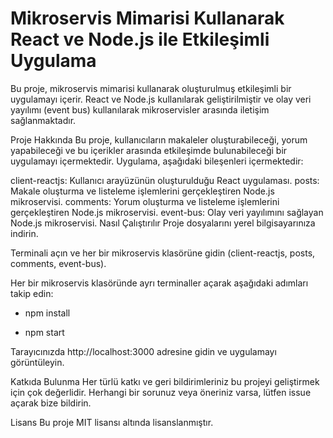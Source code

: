 # Mikroservis Mimarisi Kullanarak React ve Node.js ile Etkileşimli Uygulama

Bu proje, mikroservis mimarisi kullanarak oluşturulmuş etkileşimli bir uygulamayı içerir. React ve Node.js kullanılarak geliştirilmiştir ve olay veri yayılımı (event bus) kullanılarak mikroservisler arasında iletişim sağlanmaktadır.

Proje Hakkında
Bu proje, kullanıcıların makaleler oluşturabileceği, yorum yapabileceği ve bu içerikler arasında etkileşimde bulunabileceği bir uygulamayı içermektedir. Uygulama, aşağıdaki bileşenleri içermektedir:

client-reactjs: Kullanıcı arayüzünün oluşturulduğu React uygulaması.
posts: Makale oluşturma ve listeleme işlemlerini gerçekleştiren Node.js mikroservisi.
comments: Yorum oluşturma ve listeleme işlemlerini gerçekleştiren Node.js mikroservisi.
event-bus: Olay veri yayılımını sağlayan Node.js mikroservisi.
Nasıl Çalıştırılır
Proje dosyalarını yerel bilgisayarınıza indirin.

Terminali açın ve her bir mikroservis klasörüne gidin (client-reactjs, posts, comments, event-bus).

Her bir mikroservis klasöründe ayrı terminaller açarak aşağıdaki adımları takip edin:


- npm install

- npm start


Tarayıcınızda http://localhost:3000 adresine gidin ve uygulamayı görüntüleyin.

Katkıda Bulunma
Her türlü katkı ve geri bildirimleriniz bu projeyi geliştirmek için çok değerlidir. Herhangi bir sorunuz veya öneriniz varsa, lütfen issue açarak bize bildirin.

Lisans
Bu proje MIT lisansı altında lisanslanmıştır.
